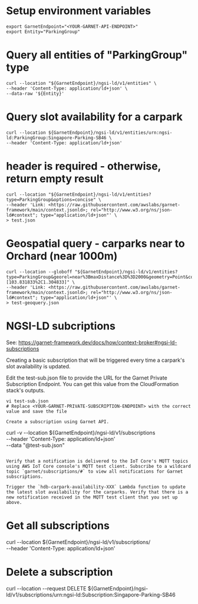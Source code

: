 # Setup environment variables 

```
export GarnetEndpoint="<YOUR-GARNET-API-ENDPOINT>"
export Entity="ParkingGroup"
```

# Query all entities of "ParkingGroup" type

```
curl --location "${GarnetEndpoint}/ngsi-ld/v1/entities" \
--header 'Content-Type: application/ld+json' \
--data-raw '${Entity}'
```

# Query slot availability for a carpark

```
curl --location ${GarnetEndpoint}/ngsi-ld/v1/entities/urn:ngsi-ld:ParkingGroup:Singapore-Parking-SB46 \
--header 'Content-Type: application/ld+json'
```

# header is required - otherwise, return empty result

```
curl --location "${GarnetEndpoint}/ngsi-ld/v1/entities?type=ParkingGroup&options=concise" \
--header 'Link: <https://raw.githubusercontent.com/awslabs/garnet-framework/main/context.jsonld>; rel="http://www.w3.org/ns/json-ld#context"; type="application/ld+json"' \
> test.json
```

# Geospatial query - carparks near to Orchard (near 1000m)

```
curl --location --globoff "${GarnetEndpoint}/ngsi-ld/v1/entities?type=ParkingGroup&georel=near%3BmaxDistance%3D%3D2000&geometry=Point&coordinates=[103.831833%2C1.304833]" \
--header 'Link: <https://raw.githubusercontent.com/awslabs/garnet-framework/main/context.jsonld>; rel="http://www.w3.org/ns/json-ld#context"; type="application/ld+json"' \
> test-geoquery.json
```

# NGSI-LD subcriptions
See: https://garnet-framework.dev/docs/how/context-broker#ngsi-ld-subscriptions

Creating a basic subscription that will be triggered every time a carpark's slot availability is updated.

Edit the test-sub.json file to provide the URL for the Garnet Private Subscription Endpoint. You can get this value from the CloudFormation stack's outputs.

```
vi test-sub.json
# Replace <YOUR-GARNET-PRIVATE-SUBSCRIPTION-ENDPOINT> with the correct value and save the file

Create a subscription using Garnet API.

``` 
curl -v --location ${GarnetEndpoint}/ngsi-ld/v1/subscriptions \
--header 'Content-Type: application/ld+json' \
--data "@test-sub.json"
```

Verify that a notification is delivered to the IoT Core's MQTT topics using AWS IoT Core console's MQTT test client. Subscribe to a wildcard topic `garnet/subscriptions/#` to view all notifications for Garnet subscriptions.

Trigger the `hdb-carpark-availability-XXX` Lambda function to update the latest slot availability for the carparks. Verify that there is a new notification received in the MQTT test client that you set up above.

```
# Get all subscriptions
curl --location ${GarnetEndpoint}/ngsi-ld/v1/subscriptions/ \
--header 'Content-Type: application/ld+json' 

# Delete a subscription
curl --location --request DELETE ${GarnetEndpoint}/ngsi-ld/v1/subscriptions/urn:ngsi-ld:Subscription:Singapore-Parking-SB46
```

